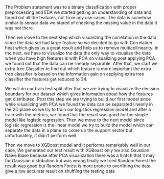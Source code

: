The Problem statement was to a binary classification with proper preprocessing and EDA we started getting an understanding of data and found out all the features, not from any use cases. The data is somehow similar to sensor data we stared of checking the missing value in the data it was not there.

Then we move to the next step which visualizing the correlation in the data since the data set had large feature so we decided to go with Correlation heat which gives us a great result and help us to remove multicollinearity.
In the next, we have to visualize the data the only way to visualize the data when you have high features is with PCA on visualizing post applying PCA we found out that the data can be linearly separable.
After that, we start we extra tree Classifier to find out which feature is more important the extra tree classifier is based on the Information gain on applying extra tree classifier the features get reduced to 34.

We will do our train test split after that we are trying to visualize the decision boundary for our dataset which gives information about how the features get distributed.
Post this step we are trying to build our first model since while visualizing with PCA we found the data can be separated linearly in the 2D plane so we try to train our logistics regression model and after a train with the metrics, we found that the result was good for the simple model like logistic regression.
Then we move to the next model since logistic regression is the linear model we try to build the model which can separate the data in a plane so come up the support vector but unfortunately, it didn’t perform well

Then we move to XGBoost model and it performs remarkably well in our case, We generated our test result with XGBoast only we also Gaussian Naive Biase because after PCA visualization there was a hintch that it may for Gaussian distribution but was wrong finally we tried Random Forest the result was good but Random Forest is more prone to overfitting the data give a low accurate result on shuffling the testing data
